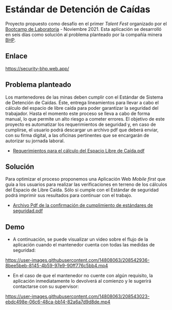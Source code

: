 # Estándar de Detención de Caídas

Proyecto propuesto como desafío en el primer _Talent Fest_ organizado por el [Bootcamp de Laboratoria](https://www.laboratoria.la/) - Noviembre 2021. Esta aplicación se desarrolló  en seis días como solución al problema planteado por la compañía minera [BHP](https://es.wikipedia.org/wiki/BHP).

## Enlace
https://security-bhp.web.app/

## Problema planteado

Los mantenedores de las minas deben cumplir con el Estándar de Sistema de Detención de Caídas. Éste, entrega lineamientos para llevar a cabo el cálculo del espacio de libre caída para poder garantizar la seguridad del trabajador. Hasta el momento este proceso se lleva a cabo de forma manual, lo que permite un alto riesgo a cometer errores. El objetivo de este proyecto es automatizar los requerimientos de seguridad y, en caso de cumplirse, el usuario podrá descargar un archivo pdf que deberá enviar, con su firma digital, a las oficinas pertinentes que se encargarán de autorizar su jornada laboral.

- [Requerimientos para el cálculo del Espacio Libre de Caída.pdf](https://github.com/Hilicarolina/DESAFIO_BHP/files/10263397/Requerimientos.para.el.calculo.del.Espacio.Libre.de.Caida.pdf)


## Solución

Para optimizar el proceso proponemos una Aplicación Web _Mobile first_ que guía a los usuarios para realizar las verificaciones en terreno de los cálculos del Espacio de Libre Caída. Sólo si cumple con el Estándar de seguridad podrá imprimir sus resultados para continuar con el trabajo.

- [Archivo Pdf de la confirmación de cumplimiento de estándares de seguridad.pdf](https://github.com/Hilicarolina/DESAFIO_BHP/files/10263458/Archivo.Pdf.de.la.confirmacion.de.cumplimiento.estandares.de.seguridad.pdf)

## Demo

- A continuación, se puede visualizar un video sobre el flujo de la aplicación cuando el mantenedor cuenta con todas las medidas de seguridad:

https://user-images.githubusercontent.com/14808063/208542936-8bee5beb-8145-4b59-97e9-90ff776c5bb4.mp4

- En el caso de que el mantenedor no cuente con algún requisito, la aplicación inmediatamente lo devolverá al comienzo y le sugerirá contactarse con su supervisor:

https://user-images.githubusercontent.com/14808063/208543023-ebdc498e-06c6-48ca-bb14-82a6a7d9d8de.mp4


